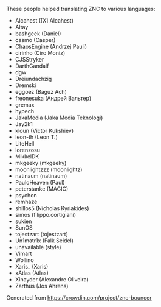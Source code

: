 These people helped translating ZNC to various languages:

* Alcahest ([X] Alcahest)
* Altay
* bashgeek (Daniel)
* casmo (Casper)
* ChaosEngine (Andrzej Pauli)
* cirinho (Ciro Moniz)
* CJSStryker
* DarthGandalf
* dgw
* Dreiundachzig
* Dremski
* eggoez (Baguz Ach)
* freonesuka (Андрей Вальтер)
* gremax
* hypech
* JakaMedia (Jaka Media Teknologi)
* Jay2k1
* kloun (Victor Kukshiev)
* leon-th (Leon T.)
* LiteHell
* lorenzosu
* MikkelDK
* mkgeeky (mkgeeky)
* moonlightzzz (moonlightz)
* natinaum (natinaum)
* PauloHeaven (Paul)
* peterstanke (MAGIC)
* psychon
* remhaze
* shillos5 (Nicholas Kyriakides)
* simos (filippo.cortigiani)
* sukien
* SunOS
* tojestzart (tojestzart)
* Un1matr1x (Falk Seidel)
* unavailable (style)
* Vimart
* Wollino
* Xaris_ (Xaris)
* xAtlas (Atlas)
* Xinayder (Alexandre Oliveira)
* Zarthus (Jos Ahrens)

Generated from https://crowdin.com/project/znc-bouncer
